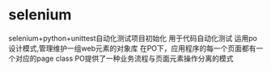 # selenium
selenium+python+unittest自动化测试项目初始化
用于代码自动化测试
运用po设计模式,管理维护一组web元素的对象库
在PO下，应用程序的每一个页面都有一个对应的page class
PO提供了一种业务流程与页面元素操作分离的模式
